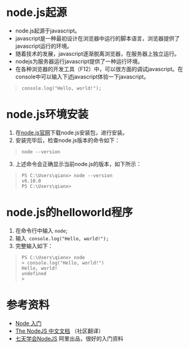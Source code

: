 # node.js起源
* node.js起源于javascript。
* javascript是一种最初设计在浏览器中运行的脚本语言，浏览器提供了javascript运行的环境。
* 随着技术的发展，javascript逐渐脱离浏览器，在服务器上独立运行。
* nodejs为服务器运行javascript提供了一种运行环境。
* 在各种浏览器的开发工具（F12）中，可以很方面的调试javascript。在console中可以输入下述javascript体验一下javascript。
> ```
> console.log("Hello, world!");
> ```

# node.js环境安装
1. 在[node.js官网](https://nodejs.org/en/)下载node.js安装包，进行安装。
2. 安装完毕后，检查node.js版本的命令如下：
> ```
> node --version
> ```
3. 上述命令会正确显示当前node.js的版本，如下所示：
> ```
> PS C:\Users\qianx> node --version
> v6.10.0
> PS C:\Users\qianx>
> ```

# node.js的helloworld程序
1. 在命令行中输入 ``` node ```;
2. 输入``` console.log("Hello, world!");```
3. 完整输入如下：
>```
> PS C:\Users\qianx> node
> > console.log("Hello, world!")
> Hello, world!
> undefined
> >
> ```


# 参考资料
* [Node 入门](http://www.nodebeginner.org/index-zh-cn.html)
* [The NodeJS 中文文档](https://www.gitbook.com/book/0532/nodejs/details) （社区翻译）
* [七天学会NodeJS](http://nqdeng.github.io/7-days-nodejs/) 阿里出品，很好的入门资料
